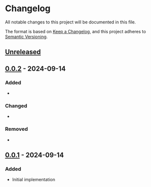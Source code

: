 # Changelog

All notable changes to this project will be documented in this file.

The format is based on [Keep a Changelog](https://keepachangelog.com/en/1.1.0/),
and this project adheres to [Semantic Versioning](https://semver.org/spec/v2.0.0.html).

## [Unreleased]

## [0.0.2] - 2024-09-14
### Added
-

### Changed
-

### Removed
-

## [0.0.1] - 2024-09-14
### Added
- Initial implementation

[Unreleased]: https://github.com/rdnewman/routs/compare/v0.0.2...HEAD
[0.0.2]: https://github.com/rdnewman/routs/compare/v0.0.1...v0.0.2
[0.0.1]: https://github.com/rdnewman/routs/releases/tag/v0.0.1
